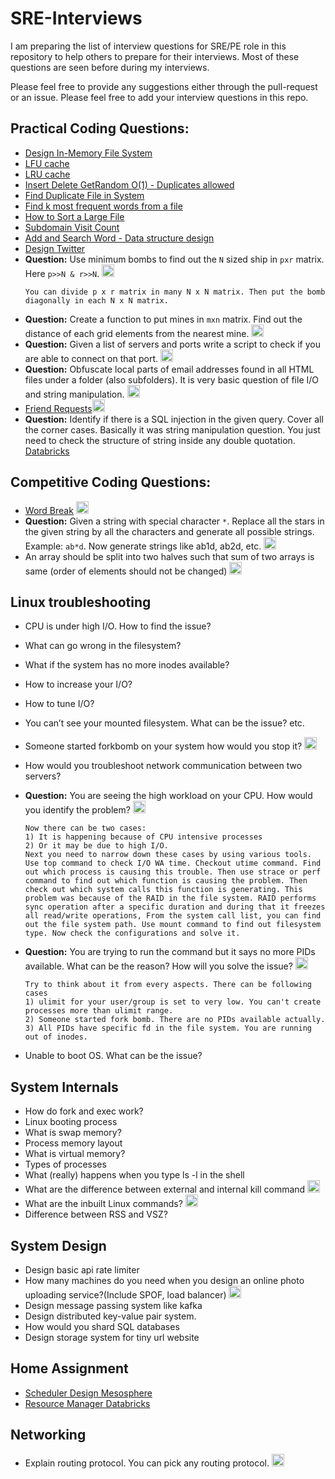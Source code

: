 # SRE-Interviews

I am preparing the list of interview questions for SRE/PE role in this repository to help others to prepare for their interviews. Most of these questions are seen before during my interviews.

Please feel free to provide any suggestions either through the pull-request or an issue. Please feel free to add your interview questions in this repo.


## Practical Coding Questions:
- [Design In-Memory File System](https://leetcode.com/articles/design-in-memory-file-system/)
- [LFU cache](https://leetcode.com/problems/lfu-cache/)
- [LRU cache](https://leetcode.com/problems/lru-cache/)
- [Insert Delete GetRandom O(1) - Duplicates allowed](https://leetcode.com/problems/insert-delete-getrandom-o1-duplicates-allowed/)
- [Find Duplicate File in System](https://leetcode.com/problems/find-duplicate-file-in-system/)
- [Find k most frequent words from a file](https://www.geeksforgeeks.org/find-the-k-most-frequent-words-from-a-file)
- [How to Sort a Large File](https://www.algosome.com/articles/how-to-sort-large-file.html)
- [Subdomain Visit Count](https://leetcode.com/problems/subdomain-visit-count/)
- [Add and Search Word - Data structure design](https://www.lintcode.com/problem/add-and-search-word-data-structure-design/description)
- [Design Twitter](https://www.lintcode.com/problem/design-twitter/description)
- **Question:** Use minimum bombs to find out the `N` sized ship in `pxr` matrix. Here `p>>N & r>>N`.  <img src="https://edent.github.io/SuperTinyIcons/images/svg/facebook.svg" width="20" title="Facebook" />
  ```
  You can divide p x r matrix in many N x N matrix. Then put the bomb diagonally in each N x N matrix. 
  ```
- **Question:** Create a function to put mines in `mxn` matrix. Find out the distance of each grid elements from the nearest mine. <img src="https://edent.github.io/SuperTinyIcons/images/svg/facebook.svg" width="20" title="Facebook" />
- **Question:** Given a list of servers and ports write a script to check if you are able to connect on that port. <img src="https://edent.github.io/SuperTinyIcons/images/svg/facebook.svg" width="20" title="Facebook" />
- **Question:** Obfuscate local parts of email addresses found in all HTML files under a folder (also subfolders). It is very basic question of file I/O and string manipulation.  <img src="https://edent.github.io/SuperTinyIcons/images/svg/facebook.svg" width="20" title="Facebook" />
- [Friend Requests](https://www.lintcode.com/problem/friend-request/description)<img src="https://edent.github.io/SuperTinyIcons/images/svg/facebook.svg" width="20" title="Facebook" />
- **Question:** Identify if there is a SQL injection in the given query. Cover all the corner cases. Basically it was string manipulation question. You just need to check the structure of string inside any double quotation. [Databricks](https://databricks.com/)

## Competitive Coding Questions:
- [Word Break](https://leetcode.com/problems/word-break-ii/) <img src="https://edent.github.io/SuperTinyIcons/images/svg/google.svg" width="20" title="Google" />
- **Question:** Given a string with special character `*`. Replace all the stars in the given string by all the characters and generate all possible strings. Example: `ab*d`. Now generate strings like ab1d, ab2d, etc. <img src="https://edent.github.io/SuperTinyIcons/images/svg/google.svg" width="20" title="Google" />
- An array should be split into two halves such that sum of two arrays is same (order of elements should not be changed) <img src="https://edent.github.io/SuperTinyIcons/images/svg/facebook.svg" width="20" title="Facebook" />


## Linux troubleshooting
- CPU is under high I/O. How to find the issue?
- What can go wrong in the filesystem?
- What if the system has no more inodes available?
- How to increase your I/O?
- How to tune I/O?
- You can’t see your mounted filesystem. What can be the issue? etc.
- Someone started forkbomb on your system how would you stop it?  <img src="https://edent.github.io/SuperTinyIcons/images/svg/google.svg" width="20" title="Google" />
- How would you troubleshoot network communication between two servers?
- **Question:** You are seeing the high workload on your CPU. How would you identify the problem? <img src="https://edent.github.io/SuperTinyIcons/images/svg/facebook.svg" width="20" title="Facebook" />
  ```
  Now there can be two cases:
  1) It is happening because of CPU intensive processes
  2) Or it may be due to high I/O.
  Next you need to narrow down these cases by using various tools. Use top command to check I/O WA time. Checkout utime command. Find out which process is causing this trouble. Then use strace or perf command to find out which function is causing the problem. Then check out which system calls this function is generating. This problem was because of the RAID in the file system. RAID performs sync operation after a specific duration and during that it freezes all read/write operations, From the system call list, you can find out the file system path. Use mount command to find out filesystem type. Now check the configurations and solve it.
  ```
- **Question:** You are trying to run the command but it says no more PIDs available. What can be the reason? How will you solve the issue? <img src="https://edent.github.io/SuperTinyIcons/images/svg/google.svg" width="20" title="Google" />
  ```
  Try to think about it from every aspects. There can be following cases
  1) ulimit for your user/group is set to very low. You can't create processes more than ulimit range.
  2) Someone started fork bomb. There are no PIDs available actually.
  3) All PIDs have specific fd in the file system. You are running out of inodes.
  ```
  
- Unable to boot OS. What can be the issue?
 

## System Internals
- How do fork and exec work?
- Linux booting process
- What is swap memory?
- Process memory layout
- What is virtual memory?
- Types of processes
- What (really) happens when you type ls -l in the shell
- What are the difference between external and internal kill command <img src="https://edent.github.io/SuperTinyIcons/images/svg/google.svg" width="20" title="Google" />
- What are the inbuilt Linux commands? <img src="https://edent.github.io/SuperTinyIcons/images/svg/google.svg" width="20" title="Google" />
- Difference between RSS and VSZ?


## System Design
- Design basic api rate limiter
- How many machines do you need when you design an online photo uploading service?(Include SPOF, load balancer) <img src="https://edent.github.io/SuperTinyIcons/images/svg/google.svg" width="20" title="Google" />
- Design message passing system like kafka
- Design distributed key-value pair system.
- How would you shard SQL databases
- Design storage system for tiny url website


## Home Assignment
- [Scheduler Design Mesosphere](https://github.com/chuchao333/mesosphere-challenge)
- [Resource Manager Databricks](https://github.com/awelm/resource-manager)


## Networking
- Explain routing protocol. You can pick any routing protocol.  <img src="https://edent.github.io/SuperTinyIcons/images/svg/google.svg" width="20" title="Google" />
